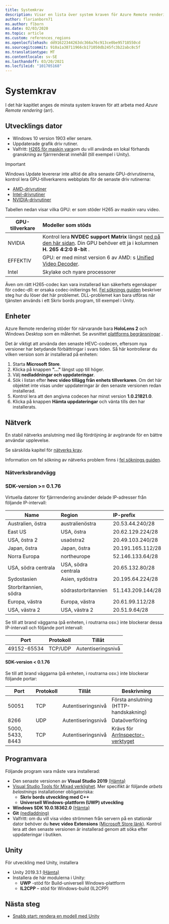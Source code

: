 ```yaml
---
title: Systemkrav
description: Visar en lista över system kraven för Azure Remote rendering
author: florianborn71
ms.author: flborn
ms.date: 02/03/2020
ms.topic: article
ms.custom: references_regions
ms.openlocfilehash: dd91622344263dc366a76c913ce0be95718550cd
ms.sourcegitcommit: 910a1a38711966cb171050db245fc3b22abc8c5f
ms.translationtype: MT
ms.contentlocale: sv-SE
ms.lasthandoff: 03/20/2021
ms.locfileid: "101705168"
---
```

# <a name="system-requirements"></a>Systemkrav

I det här kapitlet anges de minsta system kraven för att arbeta med *Azure Remote rendering* (arr).

## <a name="development-pc"></a>Utvecklings dator

* Windows 10 version 1903 eller senare.
* Uppdaterade grafik driv rutiner.
* Valfritt: [H265 för maskin vara](https://www.microsoft.com/p/hevc-video-extensions/9nmzlz57r3t7)om du vill använda en lokal förhands granskning av fjärrrenderat innehåll (till exempel i Unity).

> [!IMPORTANT]
> Windows Update levererar inte alltid de allra senaste GPU-drivrutinerna, kontrol lera GPU-tillverkarens webbplats för de senaste driv rutinerna:
>
> * [AMD-drivrutiner](https://www.amd.com/en/support)
> * [Intel-drivrutiner](https://www.intel.com/content/www/us/en/support/detect.html)
> * [NVIDIA-drivrutiner](https://www.nvidia.com/Download/index.aspx)

Tabellen nedan visar vilka GPU: er som stöder H265 av maskin varu video.

| GPU-tillverkare | Modeller som stöds |
|-----------|:-----------|
| NVIDIA | Kontrol lera **NVDEC support Matrix** längst [ned på den här sidan](https://developer.nvidia.com/video-encode-decode-gpu-support-matrix). Din GPU behöver ett ja i kolumnen **H. 265 4:2:0 8-bit** . |
| EFFEKTIV | GPU: er med minst version 6 av AMD: s [Unified Video Decoder](https://en.wikipedia.org/wiki/Unified_Video_Decoder#UVD_6). |
| Intel | Skylake och nyare processorer |

Även om rätt H265-codec kan vara installerad kan säkerhets egenskaper för codec-dll: er orsaka codec-initierings fel. [Fel söknings guiden](../resources/troubleshoot.md#h265-codec-not-available) beskriver steg hur du löser det här problemet. DLL-problemet kan bara utföras när tjänsten används i ett Skriv bords program, till exempel i Unity.

## <a name="devices"></a>Enheter

Azure Remote rendering stöder för närvarande bara **HoloLens 2** och Windows Desktop som en målenhet. Se avsnittet [plattforms begränsningar](../reference/limits.md#platform-limitations) .

Det är viktigt att använda den senaste HEVC-codecen, eftersom nya versioner har betydande förbättringar i svars tiden. Så här kontrollerar du vilken version som är installerad på enheten:

1. Starta **Microsoft Store**.
1. Klicka på knappen **"..."** längst upp till höger.
1. Välj **nedladdningar och uppdateringar**.
1. Sök i listan efter **hevc video tillägg från enhets tillverkaren**. Om det här objektet inte visas under uppdateringar är den senaste versionen redan installerad.
1. Kontrol lera att den angivna codecen har minst version **1.0.21821.0**.
1. Klicka på knappen **Hämta uppdateringar** och vänta tills den har installerats.

## <a name="network"></a>Nätverk

En stabil nätverks anslutning med låg fördröjning är avgörande för en bättre användar upplevelse.

Se särskilda kapitel för [nätverks krav](../reference/network-requirements.md).

Information om fel sökning av nätverks problem finns i [fel söknings guiden](../resources/troubleshoot.md#unstable-holograms).

### <a name="network-firewall"></a>Nätverksbrandvägg

### <a name="sdk-version--0176"></a>SDK-version >= 0.1.76

Virtuella datorer för fjärrrendering använder delade IP-adresser från följande IP-intervall:

| Name             | Region         | IP-prefix         |
|------------------|:---------------|:------------------|
| Australien, östra   | australienöstra  | 20.53.44.240/28   |
| East US          | USA, östra         | 20.62.129.224/28  |
| USA, östra 2        | usaöstra2        | 20.49.103.240/28  |
| Japan, östra       | Japan, östra      | 20.191.165.112/28 |
| Norra Europa     | northeurope    | 52.146.133.64/28  |
| USA, södra centrala | USA, södra centrala | 20.65.132.80/28   |
| Sydostasien   | Asien, sydöstra  | 20.195.64.224/28  |
| Storbritannien, södra         | södrastorbritannien        | 51.143.209.144/28 |
| Europa, västra      | Europa, västra     | 20.61.99.112/28   |
| USA, västra 2        | USA, västra 2        | 20.51.9.64/28     |

Se till att brand väggarna (på enheten, i routrarna osv.) inte blockerar dessa IP-intervall och följande port intervall:

| Port              | Protokoll  | Tillåt    |
|-------------------|---------- |----------|
| 49152-65534       | TCP/UDP | Autentiseringsnivå |

#### <a name="sdk-version--0176"></a>SDK-version < 0.1.76

Se till att brand väggarna (på enheten, i routrarna osv.) inte blockerar följande portar:

| Port              | Protokoll | Tillåt    | Beskrivning |
|-------------------|----------|----------|-------------|
| 50051             | TCP      | Autentiseringsnivå | Första anslutning (HTTP-handskakning) |
| 8266              | UDP      | Autentiseringsnivå | Dataöverföring |
| 5000, 5433, 8443  | TCP      | Autentiseringsnivå | Krävs för [ArrInspector-verktyget](../resources/tools/arr-inspector.md)|


## <a name="software"></a>Programvara

Följande program vara måste vara installerad:

* Den senaste versionen av **Visual Studio 2019** [(Hämta)](https://visualstudio.microsoft.com/vs/older-downloads/)
* [Visual Studio Tools för Mixad verklighet](/windows/mixed-reality/install-the-tools). Mer specifikt är följande *arbets belastnings* installationer obligatoriska:
  * **Skriv bords utveckling med C++**
  * **Universell Windows-plattform (UWP) utveckling**
* **Windows SDK 10.0.18362.0** [(Hämta)](https://developer.microsoft.com/windows/downloads/windows-10-sdk)
* **Git** [(nedladdning)](https://git-scm.com/downloads)
* Valfritt: om du vill visa video strömmen från servern på en stationär dator behöver du **hevc video Extensions** [(Microsoft Store länk)](https://www.microsoft.com/p/hevc-video-extensions/9nmzlz57r3t7). Kontrol lera att den senaste versionen är installerad genom att söka efter uppdateringar i butiken.

## <a name="unity"></a>Unity

För utveckling med Unity, installera

* Unity 2019.3.1 [(Hämta)](https://unity3d.com/get-unity/download)
* Installera de här modulerna i Unity:
  * **UWP** -stöd för Build-universell Windows-plattform
  * **IL2CPP** – stöd för Windows-build (IL2CPP)

## <a name="next-steps"></a>Nästa steg

* [Snabb start: rendera en modell med Unity](../quickstarts/render-model.md)